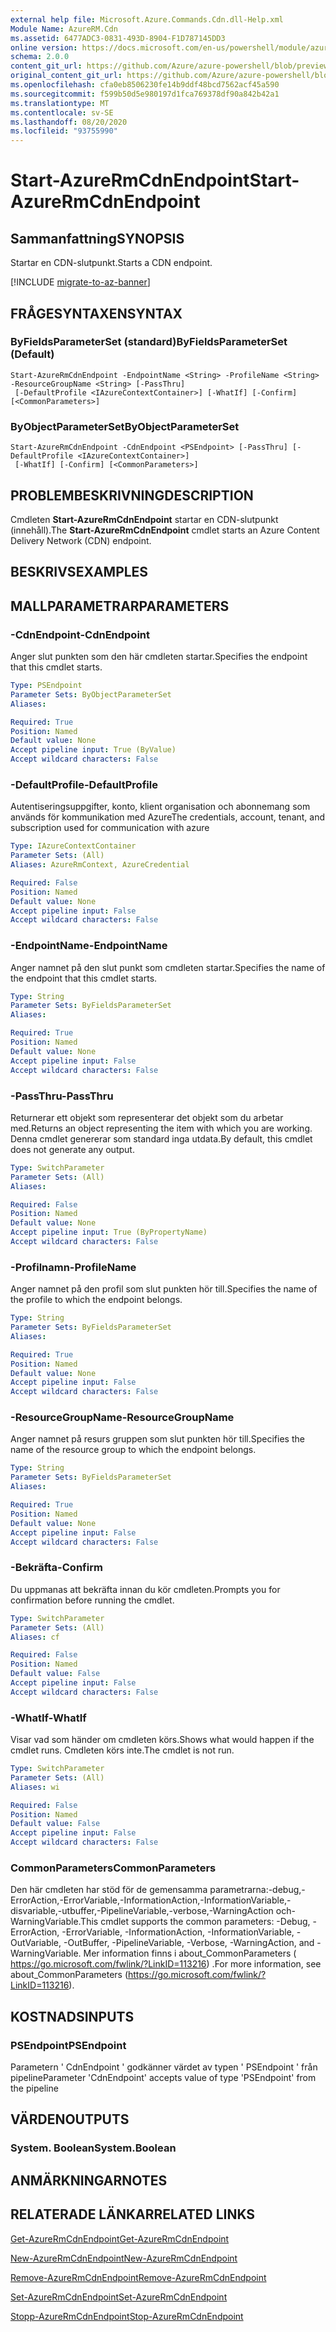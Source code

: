 ```yaml
---
external help file: Microsoft.Azure.Commands.Cdn.dll-Help.xml
Module Name: AzureRM.Cdn
ms.assetid: 6477ADC3-0831-493D-8904-F1D787145DD3
online version: https://docs.microsoft.com/en-us/powershell/module/azurerm.cdn/start-azurermcdnendpoint
schema: 2.0.0
content_git_url: https://github.com/Azure/azure-powershell/blob/preview/src/ResourceManager/Cdn/Commands.Cdn/help/Start-AzureRmCdnEndpoint.md
original_content_git_url: https://github.com/Azure/azure-powershell/blob/preview/src/ResourceManager/Cdn/Commands.Cdn/help/Start-AzureRmCdnEndpoint.md
ms.openlocfilehash: cfa0eb8506230fe14b9ddf48bcd7562acf45a590
ms.sourcegitcommit: f599b50d5e980197d1fca769378df90a842b42a1
ms.translationtype: MT
ms.contentlocale: sv-SE
ms.lasthandoff: 08/20/2020
ms.locfileid: "93755990"
---
```

# <span data-ttu-id="5e1c5-101">Start-AzureRmCdnEndpoint</span><span class="sxs-lookup"><span data-stu-id="5e1c5-101">Start-AzureRmCdnEndpoint</span></span>

## <span data-ttu-id="5e1c5-102">Sammanfattning</span><span class="sxs-lookup"><span data-stu-id="5e1c5-102">SYNOPSIS</span></span>
<span data-ttu-id="5e1c5-103">Startar en CDN-slutpunkt.</span><span class="sxs-lookup"><span data-stu-id="5e1c5-103">Starts a CDN endpoint.</span></span>

[!INCLUDE [migrate-to-az-banner](../../includes/migrate-to-az-banner.md)]

## <span data-ttu-id="5e1c5-104">FRÅGESYNTAXEN</span><span class="sxs-lookup"><span data-stu-id="5e1c5-104">SYNTAX</span></span>

### <span data-ttu-id="5e1c5-105">ByFieldsParameterSet (standard)</span><span class="sxs-lookup"><span data-stu-id="5e1c5-105">ByFieldsParameterSet (Default)</span></span>
```
Start-AzureRmCdnEndpoint -EndpointName <String> -ProfileName <String> -ResourceGroupName <String> [-PassThru]
 [-DefaultProfile <IAzureContextContainer>] [-WhatIf] [-Confirm] [<CommonParameters>]
```

### <span data-ttu-id="5e1c5-106">ByObjectParameterSet</span><span class="sxs-lookup"><span data-stu-id="5e1c5-106">ByObjectParameterSet</span></span>
```
Start-AzureRmCdnEndpoint -CdnEndpoint <PSEndpoint> [-PassThru] [-DefaultProfile <IAzureContextContainer>]
 [-WhatIf] [-Confirm] [<CommonParameters>]
```

## <span data-ttu-id="5e1c5-107">PROBLEMBESKRIVNING</span><span class="sxs-lookup"><span data-stu-id="5e1c5-107">DESCRIPTION</span></span>
<span data-ttu-id="5e1c5-108">Cmdleten **Start-AzureRmCdnEndpoint** startar en CDN-slutpunkt (innehåll).</span><span class="sxs-lookup"><span data-stu-id="5e1c5-108">The **Start-AzureRmCdnEndpoint** cmdlet starts an Azure Content Delivery Network (CDN) endpoint.</span></span>

## <span data-ttu-id="5e1c5-109">BESKRIVS</span><span class="sxs-lookup"><span data-stu-id="5e1c5-109">EXAMPLES</span></span>

## <span data-ttu-id="5e1c5-110">MALLPARAMETRAR</span><span class="sxs-lookup"><span data-stu-id="5e1c5-110">PARAMETERS</span></span>

### <span data-ttu-id="5e1c5-111">-CdnEndpoint</span><span class="sxs-lookup"><span data-stu-id="5e1c5-111">-CdnEndpoint</span></span>
<span data-ttu-id="5e1c5-112">Anger slut punkten som den här cmdleten startar.</span><span class="sxs-lookup"><span data-stu-id="5e1c5-112">Specifies the endpoint that this cmdlet starts.</span></span>

```yaml
Type: PSEndpoint
Parameter Sets: ByObjectParameterSet
Aliases: 

Required: True
Position: Named
Default value: None
Accept pipeline input: True (ByValue)
Accept wildcard characters: False
```

### <span data-ttu-id="5e1c5-113">-DefaultProfile</span><span class="sxs-lookup"><span data-stu-id="5e1c5-113">-DefaultProfile</span></span>
<span data-ttu-id="5e1c5-114">Autentiseringsuppgifter, konto, klient organisation och abonnemang som används för kommunikation med Azure</span><span class="sxs-lookup"><span data-stu-id="5e1c5-114">The credentials, account, tenant, and subscription used for communication with azure</span></span>

```yaml
Type: IAzureContextContainer
Parameter Sets: (All)
Aliases: AzureRmContext, AzureCredential

Required: False
Position: Named
Default value: None
Accept pipeline input: False
Accept wildcard characters: False
```

### <span data-ttu-id="5e1c5-115">-EndpointName</span><span class="sxs-lookup"><span data-stu-id="5e1c5-115">-EndpointName</span></span>
<span data-ttu-id="5e1c5-116">Anger namnet på den slut punkt som cmdleten startar.</span><span class="sxs-lookup"><span data-stu-id="5e1c5-116">Specifies the name of the endpoint that this cmdlet starts.</span></span>

```yaml
Type: String
Parameter Sets: ByFieldsParameterSet
Aliases: 

Required: True
Position: Named
Default value: None
Accept pipeline input: False
Accept wildcard characters: False
```

### <span data-ttu-id="5e1c5-117">-PassThru</span><span class="sxs-lookup"><span data-stu-id="5e1c5-117">-PassThru</span></span>
<span data-ttu-id="5e1c5-118">Returnerar ett objekt som representerar det objekt som du arbetar med.</span><span class="sxs-lookup"><span data-stu-id="5e1c5-118">Returns an object representing the item with which you are working.</span></span>
<span data-ttu-id="5e1c5-119">Denna cmdlet genererar som standard inga utdata.</span><span class="sxs-lookup"><span data-stu-id="5e1c5-119">By default, this cmdlet does not generate any output.</span></span>

```yaml
Type: SwitchParameter
Parameter Sets: (All)
Aliases: 

Required: False
Position: Named
Default value: None
Accept pipeline input: True (ByPropertyName)
Accept wildcard characters: False
```

### <span data-ttu-id="5e1c5-120">-Profilnamn</span><span class="sxs-lookup"><span data-stu-id="5e1c5-120">-ProfileName</span></span>
<span data-ttu-id="5e1c5-121">Anger namnet på den profil som slut punkten hör till.</span><span class="sxs-lookup"><span data-stu-id="5e1c5-121">Specifies the name of the profile to which the endpoint belongs.</span></span>

```yaml
Type: String
Parameter Sets: ByFieldsParameterSet
Aliases: 

Required: True
Position: Named
Default value: None
Accept pipeline input: False
Accept wildcard characters: False
```

### <span data-ttu-id="5e1c5-122">-ResourceGroupName</span><span class="sxs-lookup"><span data-stu-id="5e1c5-122">-ResourceGroupName</span></span>
<span data-ttu-id="5e1c5-123">Anger namnet på resurs gruppen som slut punkten hör till.</span><span class="sxs-lookup"><span data-stu-id="5e1c5-123">Specifies the name of the resource group to which the endpoint belongs.</span></span>

```yaml
Type: String
Parameter Sets: ByFieldsParameterSet
Aliases: 

Required: True
Position: Named
Default value: None
Accept pipeline input: False
Accept wildcard characters: False
```

### <span data-ttu-id="5e1c5-124">-Bekräfta</span><span class="sxs-lookup"><span data-stu-id="5e1c5-124">-Confirm</span></span>
<span data-ttu-id="5e1c5-125">Du uppmanas att bekräfta innan du kör cmdleten.</span><span class="sxs-lookup"><span data-stu-id="5e1c5-125">Prompts you for confirmation before running the cmdlet.</span></span>

```yaml
Type: SwitchParameter
Parameter Sets: (All)
Aliases: cf

Required: False
Position: Named
Default value: False
Accept pipeline input: False
Accept wildcard characters: False
```

### <span data-ttu-id="5e1c5-126">-WhatIf</span><span class="sxs-lookup"><span data-stu-id="5e1c5-126">-WhatIf</span></span>
<span data-ttu-id="5e1c5-127">Visar vad som händer om cmdleten körs.</span><span class="sxs-lookup"><span data-stu-id="5e1c5-127">Shows what would happen if the cmdlet runs.</span></span>
<span data-ttu-id="5e1c5-128">Cmdleten körs inte.</span><span class="sxs-lookup"><span data-stu-id="5e1c5-128">The cmdlet is not run.</span></span>

```yaml
Type: SwitchParameter
Parameter Sets: (All)
Aliases: wi

Required: False
Position: Named
Default value: False
Accept pipeline input: False
Accept wildcard characters: False
```

### <span data-ttu-id="5e1c5-129">CommonParameters</span><span class="sxs-lookup"><span data-stu-id="5e1c5-129">CommonParameters</span></span>
<span data-ttu-id="5e1c5-130">Den här cmdleten har stöd för de gemensamma parametrarna:-debug,-ErrorAction,-ErrorVariable,-InformationAction,-InformationVariable,-disvariable,-utbuffer,-PipelineVariable,-verbose,-WarningAction och-WarningVariable.</span><span class="sxs-lookup"><span data-stu-id="5e1c5-130">This cmdlet supports the common parameters: -Debug, -ErrorAction, -ErrorVariable, -InformationAction, -InformationVariable, -OutVariable, -OutBuffer, -PipelineVariable, -Verbose, -WarningAction, and -WarningVariable.</span></span> <span data-ttu-id="5e1c5-131">Mer information finns i about_CommonParameters ( https://go.microsoft.com/fwlink/?LinkID=113216) .</span><span class="sxs-lookup"><span data-stu-id="5e1c5-131">For more information, see about_CommonParameters (https://go.microsoft.com/fwlink/?LinkID=113216).</span></span>

## <span data-ttu-id="5e1c5-132">KOSTNADS</span><span class="sxs-lookup"><span data-stu-id="5e1c5-132">INPUTS</span></span>

### <span data-ttu-id="5e1c5-133">PSEndpoint</span><span class="sxs-lookup"><span data-stu-id="5e1c5-133">PSEndpoint</span></span>
<span data-ttu-id="5e1c5-134">Parametern ' CdnEndpoint ' godkänner värdet av typen ' PSEndpoint ' från pipeline</span><span class="sxs-lookup"><span data-stu-id="5e1c5-134">Parameter 'CdnEndpoint' accepts value of type 'PSEndpoint' from the pipeline</span></span>

## <span data-ttu-id="5e1c5-135">VÄRDEN</span><span class="sxs-lookup"><span data-stu-id="5e1c5-135">OUTPUTS</span></span>

### <span data-ttu-id="5e1c5-136">System. Boolean</span><span class="sxs-lookup"><span data-stu-id="5e1c5-136">System.Boolean</span></span>

## <span data-ttu-id="5e1c5-137">ANMÄRKNINGAR</span><span class="sxs-lookup"><span data-stu-id="5e1c5-137">NOTES</span></span>

## <span data-ttu-id="5e1c5-138">RELATERADE LÄNKAR</span><span class="sxs-lookup"><span data-stu-id="5e1c5-138">RELATED LINKS</span></span>

[<span data-ttu-id="5e1c5-139">Get-AzureRmCdnEndpoint</span><span class="sxs-lookup"><span data-stu-id="5e1c5-139">Get-AzureRmCdnEndpoint</span></span>](./Get-AzureRmCdnEndpoint.md)

[<span data-ttu-id="5e1c5-140">New-AzureRmCdnEndpoint</span><span class="sxs-lookup"><span data-stu-id="5e1c5-140">New-AzureRmCdnEndpoint</span></span>](./New-AzureRmCdnEndpoint.md)

[<span data-ttu-id="5e1c5-141">Remove-AzureRmCdnEndpoint</span><span class="sxs-lookup"><span data-stu-id="5e1c5-141">Remove-AzureRmCdnEndpoint</span></span>](./Remove-AzureRmCdnEndpoint.md)

[<span data-ttu-id="5e1c5-142">Set-AzureRmCdnEndpoint</span><span class="sxs-lookup"><span data-stu-id="5e1c5-142">Set-AzureRmCdnEndpoint</span></span>](./Set-AzureRmCdnEndpoint.md)

[<span data-ttu-id="5e1c5-143">Stopp-AzureRmCdnEndpoint</span><span class="sxs-lookup"><span data-stu-id="5e1c5-143">Stop-AzureRmCdnEndpoint</span></span>](./Stop-AzureRmCdnEndpoint.md)


